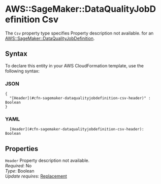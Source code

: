 # AWS::SageMaker::DataQualityJobDefinition Csv<a name="aws-properties-sagemaker-dataqualityjobdefinition-csv"></a>

<a name="aws-properties-sagemaker-dataqualityjobdefinition-csv-description"></a>The `Csv` property type specifies Property description not available\. for an [AWS::SageMaker::DataQualityJobDefinition](aws-resource-sagemaker-dataqualityjobdefinition.md)\.

## Syntax<a name="aws-properties-sagemaker-dataqualityjobdefinition-csv-syntax"></a>

To declare this entity in your AWS CloudFormation template, use the following syntax:

### JSON<a name="aws-properties-sagemaker-dataqualityjobdefinition-csv-syntax.json"></a>

```
{
  "[Header](#cfn-sagemaker-dataqualityjobdefinition-csv-header)" : Boolean
}
```

### YAML<a name="aws-properties-sagemaker-dataqualityjobdefinition-csv-syntax.yaml"></a>

```
  [Header](#cfn-sagemaker-dataqualityjobdefinition-csv-header): Boolean
```

## Properties<a name="aws-properties-sagemaker-dataqualityjobdefinition-csv-properties"></a>

`Header`  <a name="cfn-sagemaker-dataqualityjobdefinition-csv-header"></a>
Property description not available\.  
*Required*: No  
*Type*: Boolean  
*Update requires*: [Replacement](https://docs.aws.amazon.com/AWSCloudFormation/latest/UserGuide/using-cfn-updating-stacks-update-behaviors.html#update-replacement)